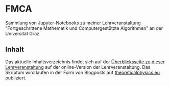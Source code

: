 # FMCA
Sammlung von Jupyter-Notebooks zu meiner Lehrveranstaltung "Fortgeschrittene Mathematik und Computergestützte Algorithmen" an der Universität Graz

## Inhalt

Das aktuelle Inhaltsverzeichnis findet sich auf der [Überblicksseite zu dieser Lehrveranstaltung](https://theoreticalphysics.eu/skriptum-zur-vorlesung-mit-uebungen-fortgeschrittene-mathematik-und-computergestuetzte-algorithmen-fur-usw-nawi-tech/) auf der online-Version der Lehrveranstaltung. Das Skriptum wird laufen in der Form von Blogposts auf [theoreticalphysics.eu](https://theoreticalphysics.eu/) publiziert.
